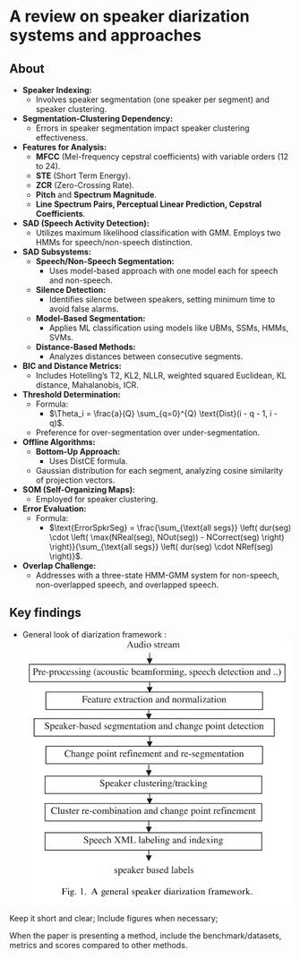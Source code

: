 # A review on speaker diarization systems and approaches

## About

- **Speaker Indexing:** 
  - Involves speaker segmentation (one speaker per segment) and speaker clustering.
- **Segmentation-Clustering Dependency:** 
  - Errors in speaker segmentation impact speaker clustering effectiveness.
- **Features for Analysis:**
  - **MFCC** (Mel-frequency cepstral coefficients) with variable orders (12 to 24).
  - **STE** (Short Term Energy).
  - **ZCR** (Zero-Crossing Rate).
  - **Pitch** and **Spectrum Magnitude**.
  - **Line Spectrum Pairs, Perceptual Linear Prediction, Cepstral Coefficients**.
- **SAD (Speech Activity Detection):** 
  - Utilizes maximum likelihood classification with GMM. Employs two HMMs for speech/non-speech distinction.
- **SAD Subsystems:**
  - **Speech/Non-Speech Segmentation:** 
    - Uses model-based approach with one model each for speech and non-speech.
  - **Silence Detection:** 
    - Identifies silence between speakers, setting minimum time to avoid false alarms.
  - **Model-Based Segmentation:** 
    - Applies ML classification using models like UBMs, SSMs, HMMs, SVMs.
  - **Distance-Based Methods:** 
    - Analyzes distances between consecutive segments.
- **BIC and Distance Metrics:** 
  - Includes Hotelling’s T2, KL2, NLLR, weighted squared Euclidean, KL distance, Mahalanobis, ICR.
- **Threshold Determination:**
  - Formula: 
    - $\Theta_i = \frac{a}{Q} \sum_{q=0}^{Q} \text{Dist}(i - q - 1, i - q)$.
  - Preference for over-segmentation over under-segmentation.
- **Offline Algorithms:**
  - **Bottom-Up Approach:** 
    - Uses DistCE formula.
  - Gaussian distribution for each segment, analyzing cosine similarity of projection vectors.
- **SOM (Self-Organizing Maps):** 
  - Employed for speaker clustering.
- **Error Evaluation:**
  - Formula: 
    - $\text{ErrorSpkrSeg} = \frac{\sum_{\text{all segs}} \left( dur(seg) \cdot \left( \max(NReal(seg), NOut(seg)) - NCorrect(seg) \right) \right)}{\sum_{\text{all segs}} \left( dur(seg) \cdot NRef(seg) \right)}$.
- **Overlap Challenge:** 
  - Addresses with a three-state HMM-GMM system for non-speech, non-overlapped speech, and overlapped speech.


## Key findings

- General look of diarization framework :
![Diarization Framework](./img/DIA_FRAMEWORK.png "Speaker Diarization System Diagram")



Keep it short and clear; Include figures when necessary;

When the paper is presenting a method, include the benchmark/datasets, metrics and scores compared to other methods.
